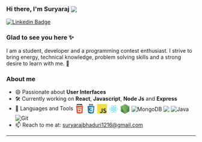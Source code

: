 ### Hi there, I'm Suryaraj <img align="center" src="https://media.giphy.com/media/hvRJCLFzcasrR4ia7z/giphy.gif" width="25px">

[![Linkedin Badge](https://img.shields.io/badge/-LinkedIn-0e76a8?style=flat-square&logo=Linkedin&logoColor=white)](https://www.linkedin.com/in/suryaraj-bhaduri-a6706b162/)

### Glad to see you here ✨ <!-- visitor count  ![](https://visitor-badge.glitch.me/badge?page_id=suryaraj1.suryaraj1) -->
I am a student, developer and a programming contest enthusiast. I strive to bring energy, technical knowledge, problem solving skills and a strong desire to learn with me. 🚀
<!-- - below its very messy will fix it -->
### About me
- 😄 Passionate about <strong>User Interfaces</strong>
- 🛠️ Currently working on <strong>React</strong>, <strong>Javascript</strong>, <strong>Node Js</strong> and <strong>Express</strong>
- 🚀 Languages and Tools <img src="https://raw.githubusercontent.com/github/explore/80688e429a7d4ef2fca1e82350fe8e3517d3494d/topics/html/html.png" width="26px" align="center" /> <img src="https://raw.githubusercontent.com/github/explore/80688e429a7d4ef2fca1e82350fe8e3517d3494d/topics/css/css.png" align="center" width="26px"/> <img src="https://raw.githubusercontent.com/github/explore/80688e429a7d4ef2fca1e82350fe8e3517d3494d/topics/javascript/javascript.png" align="center" width="26px"/> <img src="https://raw.githubusercontent.com/github/explore/80688e429a7d4ef2fca1e82350fe8e3517d3494d/topics/react/react.png" align="center" width="27px" alt="React" /> <img alt="Node js" align="center" width="26px" src="https://raw.githubusercontent.com/github/explore/80688e429a7d4ef2fca1e82350fe8e3517d3494d/topics/nodejs/nodejs.png" /> <img src="https://img.icons8.com/color/452/mongodb.png" align="center" width="30px" alt="MongoDB"/> <img src="https://upload.wikimedia.org/wikipedia/commons/thumb/1/18/ISO_C%2B%2B_Logo.svg/306px-ISO_C%2B%2B_Logo.svg.png" align="center" width="25px"/> <img align="center" src="https://seeklogo.com/images/J/java-logo-7F8B35BAB3-seeklogo.com.png" alt="Java" width="24px"/>  <img src="https://www.git-scm.com/images/logos/logomark-orange@2x.png" align="center" alt="Git" width="30px"/>
- 📫 Reach to me at: suryarajbhaduri1216@gmail.com

---
